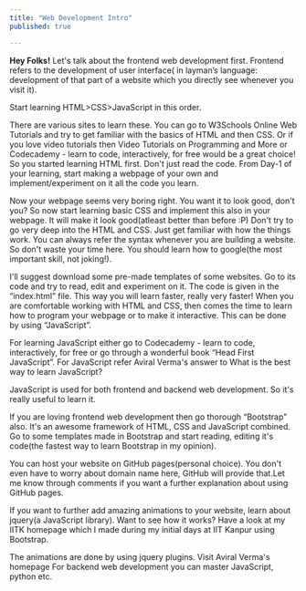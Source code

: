 ```yaml
---
title: "Web Development Intro"
published: true

---
```

**Hey Folks!**
Let's talk about the frontend web development first. Frontend refers to the development of user interface( in layman’s language: development of that part of a website which you directly see whenever you visit it).

Start learning HTML>CSS>JavaScript in this order.

There are various sites to learn these. You can go to W3Schools Online Web Tutorials and try to get familiar with the basics of HTML and then CSS. Or if you love video tutorials then Video Tutorials on Programming and More or Codecademy - learn to code, interactively, for free would be a great choice!
So you started learning HTML first. Don't just read the code. From Day-1 of your learning, start making a webpage of your own and implement/experiment on it all the code you learn.

Now your webpage seems very boring right. You want it to look good, don't you? So now start learning basic CSS and implement this also in your webpage. It will make it look good(atleast better than before :P)
Don't try to go very deep into the HTML and CSS. Just get familiar with how the things work. You can always refer the syntax whenever you are building a website. So don't waste your time here. You should learn how to google(the most important skill, not joking!).

I'll suggest download some pre-made templates of some websites. Go to its code and try to read, edit and experiment on it. The code is given in the “index.html” file. This way you will learn faster, really very faster!
When you are comfortable working with HTML and CSS, then comes the time to learn how to program your webpage or to make it interactive. This can be done by using “JavaScript”.

For learning JavaScript either go to Codecademy - learn to code, interactively, for free or go through a wonderful book “Head First JavaScript”. For JavaScript refer Aviral Verma's answer to What is the best way to learn JavaScript?

JavaScript is used for both frontend and backend web development. So it's really useful to learn it.

If you are loving frontend web development then go thorough “Bootstrap” also. It's an awesome framework of HTML, CSS and JavaScript combined. Go to some templates made in Bootstrap and start reading, editing it's code(the fastest way to learn Bootstrap in my opinion).

You can host your website on GitHub pages(personal choice). You don't even have to worry about domain name here, GitHub will provide that.Let me know through comments if you want a further explanation about using GitHub pages.

If you want to further add amazing animations to your website, learn about jquery(a JavaScript library). Want to see how it works? Have a look at my IITK homepage which I made during my initial days at IIT Kanpur using Bootstrap. 

The animations are done by using jquery plugins. Visit Aviral Verma's homepage
For backend web development you can master JavaScript, python etc.
